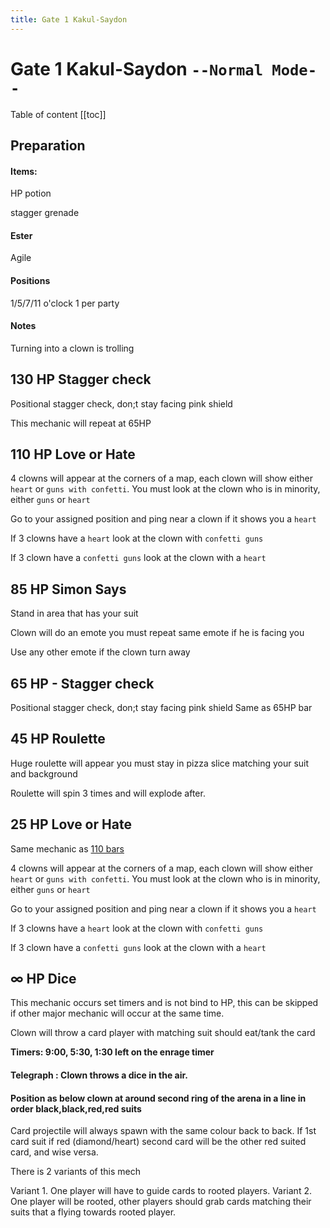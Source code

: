 ```yaml
---
title: Gate 1 Kakul-Saydon
---
```


# Gate 1 Kakul-Saydon `--Normal Mode--`

Table of content
[[toc]]

## Preparation

#### Items:

HP potion

stagger grenade

#### Ester

Agile

#### Positions

1/5/7/11 o'clock 1 per party

#### Notes

Turning into a clown is trolling

## 130 HP **Stagger check**

Positional stagger check, don;t stay facing pink shield

This mechanic will repeat at 65HP

## 110 HP **Love or Hate**

4 clowns will appear at the corners of a map, each clown will show either `heart` or `guns with confetti`. You must look at the clown who is in minority, either `guns` or `heart`

Go to your assigned position and ping near a clown if it shows you a `heart`

If 3 clowns have a `heart` look at the clown with `confetti guns`

If 3 clown have a `confetti guns` look at the clown with a `heart`

## 85 HP **Simon Says**

Stand in area that has your suit

Clown will do an emote you must repeat same emote if he is facing you

Use any other emote if the clown turn away

## 65 HP - **Stagger check**

Positional stagger check, don;t stay facing pink shield
Same as 65HP bar

## 45 HP **Roulette**

Huge roulette will appear you must stay in pizza slice matching your suit and background

Roulette will spin 3 times and will explode after.

## 25 HP **Love or Hate**

Same mechanic as [110 bars](#_110-hp-love-or-hate)

4 clowns will appear at the corners of a map, each clown will show either `heart` or `guns with confetti`. You must look at the clown who is in minority, either `guns` or `heart`

Go to your assigned position and ping near a clown if it shows you a `heart`

If 3 clowns have a `heart` look at the clown with `confetti guns`

If 3 clown have a `confetti guns` look at the clown with a `heart`

## ∞ HP **Dice**

This mechanic occurs set timers and is not bind to HP, this can be skipped if other major mechanic will occur at the same time.

Clown will throw a card player with matching suit should eat/tank the card

**Timers: 9:00, 5:30, 1:30 left on the enrage timer**

#### Telegraph : Clown throws a dice in the air.

#### Position as below clown at around second ring of the arena in a line in order black,black,red,red suits

Card projectile will always spawn with the same colour back to back. If 1st card suit if red (diamond/heart) second card will be the other red suited card, and wise versa.

There is 2 variants of this mech

Variant 1. One player will have to guide cards to rooted players.
Variant 2. One player will be rooted, other players should grab cards matching their suits that a flying towards rooted player.
